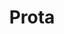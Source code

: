---
hackday: "25-leicester"
title: "Prota"
summary: "Promoting work life balance by redefining medical rota management"
thumbnail: prota.png
team:
  - "@gagandeep_bola"
  - "@roooocher"
  - "Alan Meeson"
  - "@blu3id"
links:
  presentation: https://docs.google.com/presentation/d/1sA35sm8zodzAoyAfPADubwdhEH0n6qMC/edit
  video:
  code:
    - "https://github.com/alanmeeson/rota_planning"
---
